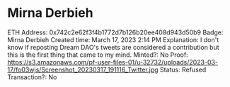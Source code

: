 # Mirna Derbieh

ETH Address: 0x742c2e62f3f4b1772d7b126b20ee408d943d50b9
Badge: Mirna Derbieh
Created time: March 17, 2023 2:14 PM
Explanation: I don't know if reposting Dream DAO's tweets are considered a contribution but this is the first thing that came to my mind.
Minted?: No
Proof: https://s3.amazonaws.com/pf-user-files-01/u-32732/uploads/2023-03-17/fo03wjs/Screenshot_20230317_191116_Twitter.jpg
Status: Refused
Transaction?: No